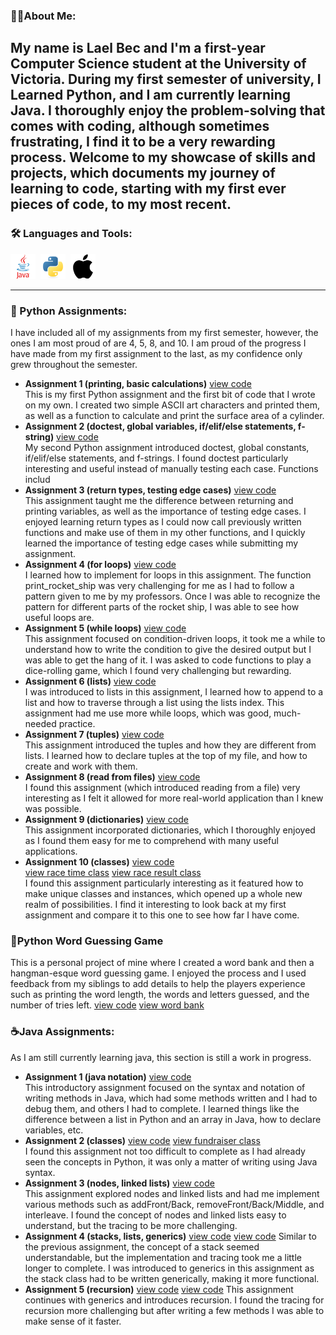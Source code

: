 ### 👩‍💻About Me:
My name is Lael Bec and I'm a first-year Computer Science student at the University of Victoria. During my first semester of university, I Learned Python, and I am currently learning Java. I thoroughly enjoy the problem-solving that comes with coding, although sometimes frustrating, I find it to be a very rewarding process. Welcome to my showcase of skills and projects, which documents my journey of learning to code, starting with my first ever pieces of code, to my most recent. 
---
### 🛠️ Languages and Tools:
<div>
  <img src="https://github.com/devicons/devicon/blob/master/icons/java/java-original-wordmark.svg" title="Java" alt="Java" width="40" height="40"/>&nbsp;
  <img src="https://github.com/devicons/devicon/blob/master/icons/python/python-original.svg?short_path=e0e096a" title="Python" alt="Python" width="40" height="40"/>&nbsp;
  <img src="https://github.com/devicons/devicon/blob/master/icons/apple/apple-original.svg" title="Apple" alt="Apple" width="40" height="40"/>&nbsp;
</div>

---

### 🐍 Python Assignments:
I have included all of my assignments from my first semester, however, the ones I am most proud of are 4, 5, 8, and 10. I am proud of the progress I have made from my first assignment to the last, as my confidence only grew throughout the semester.
- **Assignment 1 (printing, basic calculations)** [view code](assignment1.py)  
  This is my first Python assignment and the first bit of code that I wrote on my own. I created two simple ASCII art characters and printed them, as well as a function to     calculate and print the surface area of a cylinder. 
- **Assignment 2 (doctest, global variables, if/elif/else statements, f-string)** [view code](assignment2.py)  
  My second Python assignment introduced doctest, global constants, if/elif/else statements, and f-strings. I found doctest particularly interesting and useful instead of manually testing each case. Functions includ
- **Assignment 3 (return types, testing edge cases)** [view code](assignment3.py)  
  This assignment taught me the difference between returning and printing variables, as well as the importance of testing edge cases. I enjoyed learning return types as I could now call previously written functions and make use of them in my other functions, and I quickly learned the importance of testing edge cases while submitting my assignment.
- **Assignment 4 (for loops)** [view code](assignment4.py)  
  I learned how to implement for loops in this assignment. The function print_rocket_ship was very challenging for me as I had to follow a pattern given to me by my professors. Once I was able to recognize the pattern for different parts of the rocket ship, I was able to see how useful loops are.
- **Assignment 5 (while loops)** [view code](assignment5.py)  
  This assignment focused on condition-driven loops, it took me a while to understand how to write the condition to give the desired output but I was able to get the hang of it. I was asked to code functions to play a dice-rolling game, which I found very challenging but rewarding.
- **Assignment 6 (lists)** [view code](assignment6.py)  
  I was introduced to lists in this assignment, I learned how to append to a list and how to traverse through a list using the lists index. This assignment had me use more while loops, which was good, much-needed practice.
- **Assignment 7 (tuples)** [view code](assignment7.py)  
  This assignment introduced the tuples and how they are different from lists. I learned how to declare tuples at the top of my file, and how to create and work with them.
- **Assignment 8 (read from files)** [view code](assignment8.py)  
  I found this assignment (which introduced reading from a file) very interesting as I felt it allowed for more real-world application than I knew was possible.
- **Assignment 9 (dictionaries)** [view code](assignment9.py)  
  This assignment incorporated dictionaries, which I thoroughly enjoyed as I found them easy for me to comprehend with many useful applications.
- **Assignment 10 (classes)** [view code](assignment10.py)  
  [view race time class](race_time.py) [view race result class](race_result.py)  
  I found this assignment particularly interesting as it featured how to make unique classes and instances, which opened up a whole new realm of possibilities. I find it interesting to look back at my first assignment and compare it to this one to see how far I have come.
  
### 🐍Python Word Guessing Game
This is a personal project of mine where I created a word bank and then a hangman-esque word guessing game. I enjoyed the process and I used feedback from my siblings to add details to help the players experience such as printing the word length, the words and letters guessed, and the number of tries left.
[view code](word_game.py) [view word bank](words.txt)

### ☕️Java Assignments:
As I am still currently learning java, this section is still a work in progress.
- **Assignment 1 (java notation)** [view code](A1Exercises.java)  
  This introductory assignment focused on the syntax and notation of writing methods in Java, which had some methods written and I had to debug them, and others I had to complete. I learned things like the difference between a list in Python and an array in Java, how to declare variables, etc.
- **Assignment 2 (classes)** [view code](A2Exercises.java) [view fundraiser class](fundraiser.java)  
  I found this assignment not too difficult to complete as I had already seen the concepts in Python, it was only a matter of writing using Java syntax.
- **Assignment 3 (nodes, linked lists)** [view code](A3LinkedList.java)  
  This assignment explored nodes and linked lists and had me implement various methods such as addFront/Back, removeFront/Back/Middle, and interleave. I found the concept of nodes and linked lists easy to understand, but the tracing to be more challenging.
- **Assignment 4 (stacks, lists, generics)** [view code](A4Exercises.java) [view code](A4Stack.java)
  Similar to the previous assignment, the concept of a stack seemed understandable, but the implementation and tracing took me a little longer to complete. I was introduced to generics in this assignment as the stack class had to be written generically, making it more functional.
- **Assignment 5 (recursion)** [view code](A5Exercises.java) [view code](LinkedSongList.java)
  This assignment continues with generics and introduces recursion. I found the tracing for recursion more challenging but after writing a few methods I was able to make sense of it faster. 
